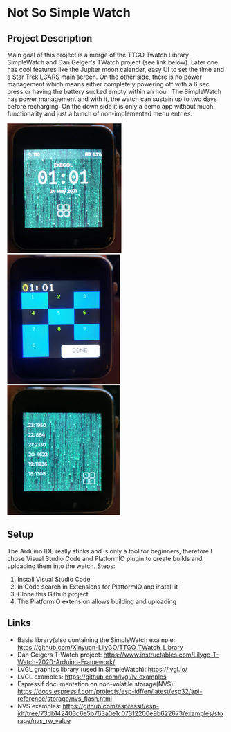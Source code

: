 # Not So Simple Watch
## Project Description
Main goal of this project is a merge of the TTGO Twatch Library SimpleWatch and Dan Geiger's TWatch project (see link below). Later one has cool features like the Jupiter moon calender, easy UI to set the time and a Star Trek LCARS main screen. On the other side, there is no power management which means either completely powering off with a 6 sec press or having the battery sucked empty within an hour. The SimpleWatch has power management and with it, the watch can sustain up to two days before recharging. On the down side it is only a demo app without much functionality and just a bunch of non-implemented menu entries.

![screenshot](https://github.com/exegol/NotSoSimpleWatch/blob/main/images/main.jpg)
![screenshot](https://github.com/exegol/NotSoSimpleWatch/blob/main/images/settime.jpg)
![screenshot](https://github.com/exegol/NotSoSimpleWatch/blob/main/images/stephistory.jpg)

## Setup
The Arduino IDE really stinks and is only a tool for beginners, therefore I chose Visual Studio Code and PlatformIO plugin to create builds and uploading them into the watch. Steps:
1. Install Visual Studio Code
2. In Code search in Extensions for PlatformIO and install it
3. Clone this Github project
4. The PlatformIO extension allows building and uploading

## Links
* Basis library(also containing the SimpleWatch example: https://github.com/Xinyuan-LilyGO/TTGO_TWatch_Library
* Dan Geigers T-Watch project: https://www.instructables.com/Lilygo-T-Watch-2020-Arduino-Framework/
* LVGL graphics library (used in SimpleWatch): https://lvgl.io/
* LVGL examples: https://github.com/lvgl/lv_examples
* Espressif documentation on non-volatile storage(NVS): https://docs.espressif.com/projects/esp-idf/en/latest/esp32/api-reference/storage/nvs_flash.html
* NVS examples: https://github.com/espressif/esp-idf/tree/73db142403c6e5b763a0e1c07312200e9b622673/examples/storage/nvs_rw_value
